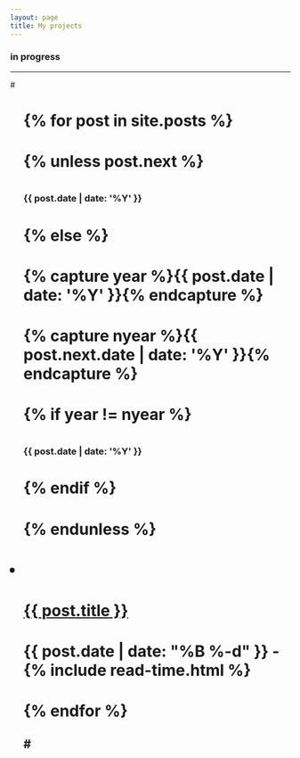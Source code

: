 ```yaml
---
layout: page
title: My projects
---
```


### in progress
---
#<ul class="posts">
#  {% for post in site.posts %}

#    {% unless post.next %}
#      <h3>{{ post.date | date: '%Y' }}</h3>
#    {% else %}
#      {% capture year %}{{ post.date | date: '%Y' }}{% endcapture %}
#      {% capture nyear %}{{ post.next.date | date: '%Y' }}{% endcapture %}
#      {% if year != nyear %}
#        <h3>{{ post.date | date: '%Y' }}</h3>
#      {% endif %}
#    {% endunless %}

#    <li itemscope>
#      <a href="{{ site.github.url }}{{ post.url }}">{{ post.title }}</a>
#      <p class="post-date"><span><i class="fa fa-calendar" aria-hidden="true"></i> {{ post.date | date: "%B %-d" }} - <i class="fa #fa-clock-o" aria-hidden="true"></i> {% include read-time.html %}</span></p>
#    </li>

#  {% endfor %}
#</ul>
---